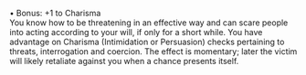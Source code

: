 • Bonus: +1 to Charisma  
You know how to be threatening in an effective way and can scare people into acting according to your will, if only for a short while. You have advantage on Charisma (Intimidation or Persuasion) checks pertaining to threats, interrogation and coercion. The effect is momentary; later the victim will likely retaliate against you when a chance presents itself.